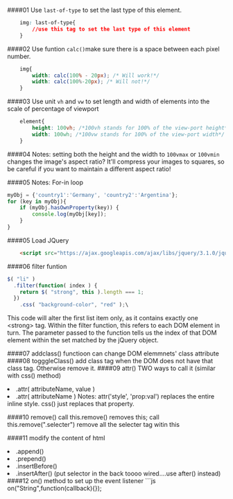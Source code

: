 ####01 Use `last-of-type` to set the last type of this element.

```css
	img: last-of-type{
		//use this tag to set the last type of this element
	}
```
####02 Use funtion `calc()`make sure there is a space between each pixel number. 

```css
	img{
		width: calc(100% - 20px); /* Will work!*/
		width: calc(100%-20px); /* Will not!*/
	}
```
####03 Use unit `vh` and `vw` to set length and width of elements into the scale of percentage of viewport

```css
	element{
		height: 100vh; /*100vh stands for 100% of the view-port height*/
		width: 100wh; /*100vw stands for 100% of the view-port width*/ 
	}
``` 

####04 Notes: setting both the height and the width to `100vmax` or `100vmin` changes the image's aspect ratio? It'll compress your images to squares, so be careful if you want to maintain a different aspect ratio!

####05 Notes: For-in loop 

```js
myObj = {'country1':'Germany', 'country2':'Argentina'};
for (key in myObj){
    if (myObj.hasOwnProperty(key)) {
        console.log(myObj[key]);
    }
}
```
####05 Load JQuery
```html
	<script src="https://ajax.googleapis.com/ajax/libs/jquery/3.1.0/jquery.min.js"></script>
```  
####06 filter funtion
```js
$( "li" )
  .filter(function( index ) {
    return $( "strong", this ).length === 1;
  })
    .css( "background-color", "red" );\
```
This code will alter the first list item only, as it contains exactly one \<strong> tag. Within the filter function, this refers to each DOM element in turn. The parameter passed to the function tells us the index of that DOM element within the set matched by the jQuery object.

####07 addclass() functioon can change DOM elemmnets' class attribute
####08 togggleClass() add class tag when the DOM does not have that class tag. Otherwise remove it.
####09 attr() TWO ways to call it (similar with css() method)<li> .attr( attributeName, value ) <li> .attr( attributeName ) 
Notes: attr('style', 'prop:val') replaces the entire inline style. css()
just replaces that property.

####10 remove() call this.remove() removes this; call this.remove(".selecter") remove all the selecter tag witin this 

####11 modify the content of html
<li>.append()
<li>.prepend()
<li>.insertBefore()
<li>.insertAfter() (put selector in the back toooo wired....use after() instead)
####12 on() method to set up the event listener
```js
on("String",function(callback){});